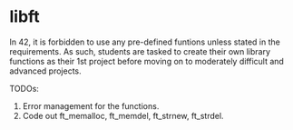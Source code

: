 # libft

In 42, it is forbidden to use any pre-defined funtions unless stated in the requirements. As such, students are tasked to create their own library functions as their 1st project before moving on to moderately difficult and advanced projects.

TODOs:
1. Error management for the functions.
2. Code out ft_memalloc, ft_memdel, ft_strnew, ft_strdel.
